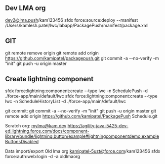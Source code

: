 ## Dev LMA org

dev2@lma.push/kam123456
sfdx force:source:deploy --manifest /Users/kamlesh.patel/lwc/labapp/PackagePush/manifest/package.xml

## GIT

git remote remove origin
git remote add origin https://github.com/kamipatel/packagepush.git
git commit -a --no-verify -m "init"
git push -u origin master

## Create lightning component

sfdx force:lightning:component:create --type lwc -n SchedulePush -d ./force-app/main/default/lwc
sfdx force:lightning:component:create --type lwc -n ScheduleHistoryList -d ./force-app/main/default/lwc

git commit:
git commit -a --no-verify -m "init"
git push -u origin master
git remote add origin https://github.com/kamipatel/PackagePush
Schedule.git

Scratch org:
mylma@kam.dev
https://agility-java-5425-dev-ed.lightning.force.com/docs/component-library/bundle/lightning:button/example#lightningcomponentdemo:exampleButtonsDisabled

Data import/export
Old lma org kamipatel-5uzt@force.com/kam123456
sfdx force:auth:web:login -d -a oldlmaorg
